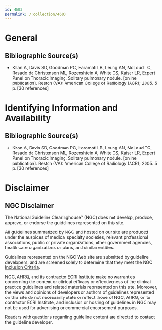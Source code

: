 ```yaml
---
id: 4603
permalink: /:collection/4603
---
```


# General

## Bibliographic Source(s)

- Khan A, Davis SD, Goodman PC, Haramati LB, Leung AN, McLoud TC, Rosado de Christenson ML, Rozenshtein A, White CS, Kaiser LR, Expert Panel on Thoracic Imaging. Solitary pulmonary nodule. [online publication]. Reston (VA): American College of Radiology (ACR); 2005. 5 p. [30 references]

# Identifying Information and Availability

## Bibliographic Source(s)

- Khan A, Davis SD, Goodman PC, Haramati LB, Leung AN, McLoud TC, Rosado de Christenson ML, Rozenshtein A, White CS, Kaiser LR, Expert Panel on Thoracic Imaging. Solitary pulmonary nodule. [online publication]. Reston (VA): American College of Radiology (ACR); 2005. 5 p. [30 references]

# Disclaimer

## NGC Disclaimer

The National Guideline Clearinghouse™ (NGC) does not develop, produce, approve, or endorse the guidelines represented on this site.

All guidelines summarized by NGC and hosted on our site are produced under the auspices of medical specialty societies, relevant professional associations, public or private organizations, other government agencies, health care organizations or plans, and similar entities.

Guidelines represented on the NGC Web site are submitted by guideline developers, and are screened solely to determine that they meet the [NGC Inclusion Criteria](/help-and-about/summaries/inclusion-criteria).

NGC, AHRQ, and its contractor ECRI Institute make no warranties concerning the content or clinical efficacy or effectiveness of the clinical practice guidelines and related materials represented on this site. Moreover, the views and opinions of developers or authors of guidelines represented on this site do not necessarily state or reflect those of NGC, AHRQ, or its contractor ECRI Institute, and inclusion or hosting of guidelines in NGC may not be used for advertising or commercial endorsement purposes.

Readers with questions regarding guideline content are directed to contact the guideline developer.

